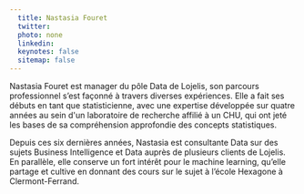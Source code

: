 ```yaml
---
  title: Nastasia Fouret
  twitter: 
  photo: none
  linkedin: 
  keynotes: false
  sitemap: false
---
```

Nastasia Fouret est manager du pôle Data de Lojelis, son parcours professionnel s’est façonné à travers diverses expériences. Elle a fait ses débuts en tant que statisticienne, avec une expertise développée sur quatre années au sein d'un laboratoire de recherche affilié à un CHU, qui ont jeté les bases de sa compréhension approfondie des concepts statistiques.

Depuis ces six dernières années, Nastasia est consultante Data sur des sujets Business Intelligence et Data auprès de plusieurs clients de Lojelis. En parallèle, elle conserve un fort intérêt pour le machine learning, qu’elle partage et cultive en donnant des cours sur le sujet à l’école Hexagone à Clermont-Ferrand.
